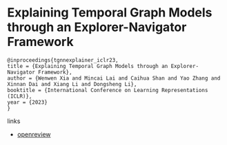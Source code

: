 # Explaining Temporal Graph Models through an Explorer-Navigator Framework

```
@inproceedings{tgnnexplainer_iclr23,
title = {Explaining Temporal Graph Models through an Explorer-Navigator Framework},
author = {Wenwen Xia and Mincai Lai and Caihua Shan and Yao Zhang and Xinnan Dai and Xiang Li and Dongsheng Li},
booktitle = {International Conference on Learning Representations (ICLR)},
year = {2023}
}
```

links
- [openreview](https://openreview.net/forum?id=BR_ZhvcYbGJ)
